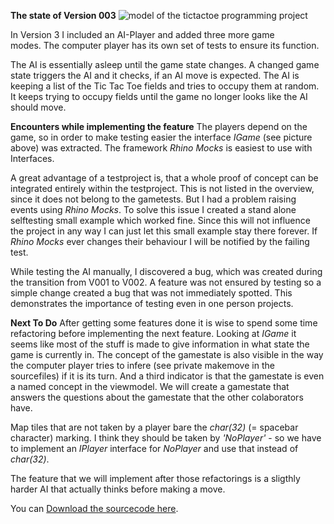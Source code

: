 <strong>The state of Version 003</strong>
<img alt="model of the tictactoe programming project" src="http://blog.aypahyo.net/tictactoe/TicTacToeV003.png" />

In Version 3 I included an AI-Player and added three more game modes. The computer player has its own set of tests to ensure its function.

The AI is essentially asleep until the game state changes.
A changed game state triggers the AI and it checks, if an AI move is expected.
The AI is keeping a list of the Tic Tac Toe fields and tries to occupy them at random.
It keeps trying to occupy fields until the game no longer looks like the AI should move.

<strong>Encounters while implementing the feature</strong>
The players depend on the game, so in order to make testing easier the interface <em>IGame</em> (see picture above) was extracted.
The framework <em>Rhino Mocks</em> is easiest to use with Interfaces.

A great advantage of a testproject is, that a whole proof of concept can be integrated entirely within the testproject.
This is not listed in the overview, since it does not belong to the gametests. But I had a problem raising events using <em>Rhino Mocks</em>.
To solve this issue I created a stand alone selftesting small example which worked fine.
Since this will not influence the project in any way I can just let this small example stay there forever.
If <em>Rhino Mocks</em> ever changes their behaviour I will be notified by the failing test.

While testing the AI manually, I discovered a bug, which was created during the transition from V001 to V002.
A feature was not ensured by testing so a simple change created a bug that was not immediately spotted.
This demonstrates the importance of testing even in one person projects.

<strong>Next To Do</strong>
After getting some features done it is wise to spend some time refactoring before implementing the next feature.
Looking at <em>IGame</em> it seems like most of the stuff is made to give information in what state the game is currently in.
The concept of the gamestate is also visible in the way the computer player tries to infere (see private makemove in the sourcefiles) if it is its turn.
And a third indicator is that the gamestate is even a named concept in the viewmodel.
We will create a gamestate that answers the questions about the gamestate that the other colaborators have.

Map tiles that are not taken by a player bare the <em>char(32)</em> (= spacebar character) marking.
I think they should be taken by <em>'NoPlayer'</em> - so we have to implement an <em>IPlayer</em> interface for <em>NoPlayer</em> and use that instead of <em>char(32)</em>.

The feature that we will implement after those refactorings is a sligthly harder AI that actually thinks before making a move.

You can [Download the sourcecode here](http://blog.aypahyo.net/tictactoe/TicTacToeV003.zip).